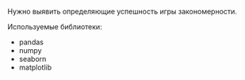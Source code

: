 Нужно выявить определяющие успешность игры закономерности. 

Используемые библиотеки:
- pandas
- numpy
- seaborn
- matplotlib
